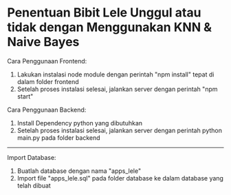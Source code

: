 # Penentuan Bibit Lele Unggul atau tidak dengan Menggunakan KNN & Naive Bayes

Cara Penggunaan Frontend:
1. Lakukan instalasi node module dengan perintah "npm install" tepat di dalam folder frontend
2. Setelah proses instalasi selesai, jalankan server dengan perintah "npm start"

Cara Penggunaan Backend:
1. Install Dependency python yang dibutuhkan 
2. Setelah proses instalasi selesai, jalankan server dengan perintah python main.py pada folder backend

---------------------------------------------------------------------------------------------------------
Import Database:
1. Buatlah database dengan nama "apps_lele"
2. Import file "apps_lele.sql" pada folder database ke dalam database yang telah dibuat
